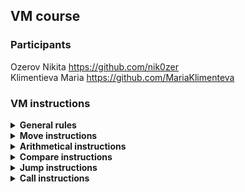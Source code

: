 ## VM course   
### Participants   
Ozerov Nikita https://github.com/nik0zer   
Klimentieva Maria https://github.com/MariaKlimenteva   
### VM instructions
<details>
<summary><b>General rules</b></summary>

### Registers   
Each method keeps informations about number of call parameters (N) and number of registers needed for local
variables(M). When calls, method allocate N + M registers in registers [0:N-1] the arguments of the function lie. Other can be used as local variables.

### Accumulator (acc)   
Special register witch state doesn't reset when method's frame ends. At the start of method must be treated as contains trash. After call any method, acc contains return value from called method. 

### Types
All instrations which operates with values contains postfix \<type\> that shows types of operands in instruction. Now type only can be i64 refers to int64_t

### Jumps 
All jumps use list of marks whith every method holds, so jumps only availible in method range. In bytecode transforms to <opcode> <offset>

### Calls
When method calls first (K) registers [0:K-1] threated as parameters, when method returns value in accumulator threated as return value.

</details>

<details>
<summary><b>Move instructions</b></summary>

### mv.\<type\> \<reg\>, \<val\>   
reg = val
opcode: 0

### stacc.\<type\> \<reg\>
acc = reg
opcode: 1

### ldacc.\<type\> \<reg\>
reg = acc
opcode: 2

</details>

<details>
<summary><b>Arithmetical instructions</b></summary>

### add.\<type\> \<regout\>, \<regin_1\>, \<regin_2\>   
regout = regin_1 + regin_2
opcode: 3

### sub.\<type\> \<regout\>, \<regin_1\>, \<regin_2\>   
regout = regin_1 - regin_2
opcode: 4

### mul.\<type\> \<regout\>, \<regin_1\>, \<regin_2\>   
regout = regin_1 * regin_2
opcode: 5

### div.\<type\> \<regout\>, \<regin_1\>, \<regin_2\>   
regout = regin_1 / regin_2
opcode: 6

</details>

<details>
<summary><b> Compare instructions </b></summary>

### cmpeq.\<type\> \<regin_1\>, \<regin_2\>  
acc = regin_1 == regin_2
opcode: 7

### cmpgt.\<type\> \<regin_1\>, \<regin_2\>  
acc = regin_1 > regin_2
opcode: 8

### cmpge.\<type\> \<regin_1\>, \<regin_2\>  
acc = regin_1 >= regin_2
opcode: 9

</details>

<details>
<summary><b> Jump instructions </b></summary>

### jmp \<mark\>   
pc = address(mark)
opcode: 10

### cjmpt \<mark\>   
if(acc)
    pc = address(mark)
opcode: 11

### cjmpf \<mark\>   
if(!acc)
    pc = address(mark)

opcode: 12

</details>

<details>
<summary><b> Call instructions </b></summary>

### call \<function\>   
function()
opcode: 13

### ret
return
opcode: 14

</details>